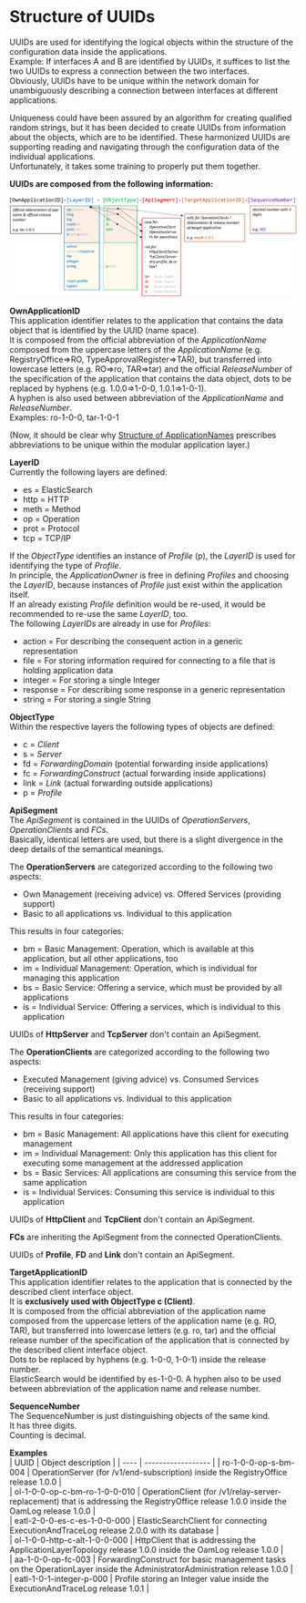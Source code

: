# Structure of UUIDs  

UUIDs are used for identifying the logical objects within the structure of the configuration data inside the applications.  
Example: If interfaces A and B are identified by UUIDs, it suffices to list the two UUIDs to express a connection between the two interfaces.  
Obviously, UUIDs have to be unique within the network domain for unambiguously describing a connection between interfaces at different applications.  

Uniqueness could have been assured by an algorithm for creating qualified random strings, but it has been decided to create UUIDs from information about the objects, which are to be identified.
These harmonized UUIDs are supporting reading and navigating through the configuration data of the individual applications.  
Unfortunately, it takes some training to properly put them together.

**UUIDs are composed from the following information:**  

![UUID Structure](./pictures/uuid-structure.png)

**OwnApplicationID**  
This application identifier relates to the application that contains the data object that is identified by the UUID (name space).  
It is composed from the official abbreviation of the _ApplicationName_ composed from the uppercase letters of the _ApplicationName_ (e.g. RegistryOffice=>RO, TypeApprovalRegister=>TAR), but transferred into lowercase letters (e.g. RO=>ro, TAR=>tar) and the official _ReleaseNumber_ of the specification of the application that contains the data object, dots to be replaced by hyphens (e.g. 1.0.0=>1-0-0, 1.0.1=>1-0-1).  
A hyphen is also used between abbreviation of the _ApplicationName_ and _ReleaseNumber_.  
Examples: ro-1-0-0, tar-1-0-1

(Now, it should be clear why [Structure of ApplicationNames](../StructureOfApplicationNames/StructureOfApplicationNames.md) prescribes abbreviations to be unique within the modular application layer.)  

**LayerID**  
Currently the following layers are defined:  
- es = ElasticSearch  
- http = HTTP  
- meth = Method  
- op = Operation  
- prot = Protocol  
- tcp = TCP/IP  

If the _ObjectType_ identifies an instance of _Profile_ (p), the _LayerID_ is used for identifying the type of _Profile_.  
In principle, the _ApplicationOwner_ is free in defining _Profiles_ and choosing the _LayerID_, because instances of _Profile_ just exist within the application itself.  
If an already existing _Profile_ definition would be re-used, it would be recommended to re-use the same _LayerID_, too.  
The following _LayerIDs_ are already in use for _Profiles_:  
- action = For describing the consequent action in a generic representation  
- file = For storing information required for connecting to a file that is holding application data  
- integer = For storing a single Integer  
- response = For describing some response in a generic representation  
- string = For storing a single String  

**ObjectType**  
Within the respective layers the following types of objects are defined:  
- c = _Client_  
- s = _Server_  
- fd = _ForwardingDomain_ (potential forwarding inside applications)  
- fc = _ForwardingConstruct_ (actual forwarding inside applications)  
- link = _Link_ (actual forwarding outside applications)  
- p = _Profile_  

**ApiSegment**  
The _ApiSegment_ is contained in the UUIDs of _OperationServers_, _OperationClients_ and _FCs_.  
Basically, identical letters are used, but there is a slight divergence in the deep details of the semantical meanings.

The **OperationServers** are categorized according to the following two aspects:  
- Own Management (receiving advice) vs. Offered Services (providing support)  
- Basic to all applications vs. Individual to this application  

This results in four categories:  
- bm = Basic Management: Operation, which is available at this application, but all other applications, too  
- im = Individual Management: Operation, which is individual for managing this application  
- bs = Basic Service: Offering a service, which must be provided by all applications  
- is = Individual Service: Offering a services, which is individual to this application  

UUIDs of **HttpServer** and **TcpServer** don't contain an ApiSegment.  

The **OperationClients** are categorized according to the following two aspects:  
- Executed Management (giving advice) vs. Consumed Services (receiving support)  
- Basic to all applications vs. Individual to this application  

This results in four categories:  
- bm = Basic Management: All applications have this client for executing management
- im = Individual Management: Only this application has this client for executing some management at the addressed application  
- bs = Basic Services: All applications are consuming this service from the same application
- is = Individual Services: Consuming this service is individual to this application

UUIDs of **HttpClient** and **TcpClient** don't contain an ApiSegment.  

**FCs** are inheriting the ApiSegment from the connected OperationClients.

UUIDs of **Profile**, **FD** and **Link** don't contain an ApiSegment.  

**TargetApplicationID**  
This application identifier relates to the application that is connected by the described client interface object.  
It is **exclusively used with ObjectType c (Client)**.  
It is composed from the official abbreviation of the application name composed from the uppercase letters of the application name (e.g. RO, TAR), but transferred into lowercase letters (e.g. ro, tar) and the official release number of the specification of the application that is connected by the described client interface object.  
Dots to be replaced by hyphens (e.g. 1-0-0, 1-0-1) inside the release number.  
ElasticSearch would be identified by es-1-0-0.
A hyphen also to be used between abbreviation of the application name and release number.  

**SequenceNumber**  
The SequenceNumber is just distinguishing objects of the same kind.  
It has three digits.  
Counting is decimal.  

**Examples**  
| UUID | Object description |
| ---- | ------------------ |
| ro-1-0-0-op-s-bm-004 | OperationServer (for /v1/end-subscription) inside the RegistryOffice release 1.0.0 |  
| ol-1-0-0-op-c-bm-ro-1-0-0-010 | OperationClient (for /v1/relay-server-replacement) that is addressing the RegistryOffice release 1.0.0 inside the OamLog release 1.0.0 |  
| eatl-2-0-0-es-c-es-1-0-0-000 | ElasticSearchClient for connecting ExecutionAndTraceLog release 2.0.0 with its database |  
| ol-1-0-0-http-c-alt-1-0-0-000 | HttpClient that is addressing the ApplicationLayerTopology release 1.0.0 inside the OamLog release 1.0.0 |  
| aa-1-0-0-op-fc-003 | ForwardingConstruct for basic management tasks on the OperationLayer inside the AdministratorAdministration release 1.0.0 |  
| eatl-1-0-1-integer-p-000 | Profile storing an Integer value inside the ExecutionAndTraceLog release 1.0.1 |  
